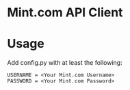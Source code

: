 Mint.com API Client
===================
# Usage
Add config.py with at least the following:
```
USERNAME = <Your Mint.com Username>
PASSWORD = <Your Mint.com Password>
```
